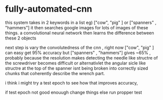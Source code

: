 # fully-automated-cnn


this system takes in 2 keywords in a list eg) ["cow", "pig" ] or ["spanners" , "hammers"]
it then searches google images for lots of images of these things. 
a convolutional neural network then learns the difference between these 2 objects


next step is vary the convolutedness of the cnn , right now ["cow", "pig" ] can easy get 95% accuracy but ["spanners" , "hammers"] gives ~65% , probably because  the resolution makes detecting the needle like structre of the screwdriver becomes difficult or alternativlet the angular sicle like structre at the top of the spanner isnt being broken into correctly sized chunks that coherently describe the wrench part.

i think i might try a test epoch to see how that improves accuracy, 

if test epoch not good enouugh 
  change things 
  else 
    run propper test
